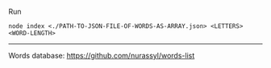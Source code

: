 Run

```shell
node index <./PATH-TO-JSON-FILE-OF-WORDS-AS-ARRAY.json> <LETTERS> <WORD-LENGTH>
```

---

Words database: https://github.com/nurassyl/words-list

